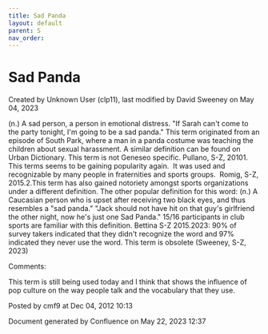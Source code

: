```yaml
---
title: Sad Panda
layout: default
parent: S
nav_order:
---
```


# Sad Panda

Created by  Unknown User (clp11), last modified by  David Sweeney on May 04, 2023

(n.) A sad person, a person in emotional distress. &quot;If Sarah can't come to the party tonight, I'm going to be a sad panda.&quot; This term originated from an episode of South Park, where a man in a panda costume was teaching the children about sexual harassment. A similar definition can be found on Urban Dictionary. This term is not Geneseo specific. Pullano, S-Z, 20101. This terms seems to be gaining popularity again.  It was used and recognizable by many people in fraternities and sports groups.  Romig, S-Z, 2015.2.This term has also gained notoriety amongst sports organizations under a different definition. The other popular definition for this word: (n.) A Caucasian person who is upset after receiving two black eyes, and thus resembles a &quot;sad panda.&quot; &quot;Jack should not have hit on that guy's girlfriend the other night, now he's just one Sad Panda.&quot; 15/16 participants in club sports are familiar with this definition. Bettina S-Z 2015.2023: 90% of survey takers indicated that they didn't recognize the word and 97% indicated they never use the word. This term is obsolete (Sweeney, S-Z, 2023)

Comments:

This term is still being used today and I think that shows the influence of pop culture on the way people talk and the vocabulary that they use.

Posted by cmf9 at Dec 04, 2012 10:13

Document generated by Confluence on May 22, 2023 12:37


